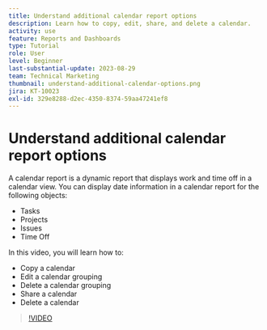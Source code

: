 ```yaml
---
title: Understand additional calendar report options
description: Learn how to copy, edit, share, and delete a calendar.
activity: use
feature: Reports and Dashboards
type: Tutorial
role: User
level: Beginner
last-substantial-update: 2023-08-29
team: Technical Marketing
thumbnail: understand-additional-calendar-options.png
jira: KT-10023
exl-id: 329e8288-d2ec-4350-8374-59aa47241ef8
---
```

# Understand additional calendar report options

A calendar report is a dynamic report that displays work and time off in a calendar view. You can display date information in a calendar report for the following objects:

* Tasks
* Projects
* Issues
* Time Off

In this video, you will learn how to:

* Copy a calendar
* Edit a calendar grouping
* Delete a calendar grouping
* Share a calendar
* Delete a calendar

>[!VIDEO](https://video.tv.adobe.com/v/3423530/?quality=12&learn=on&enablevpops)
